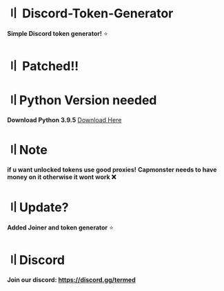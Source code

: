 # 〢 Discord-Token-Generator

**Simple Discord token generator!** :star:


# 〢 Patched!!

# 〢Python Version needed

**Download Python 3.9.5**
<a href="https://www.python.org/downloads/release/python-395/">Download Here</a> 

# 〢Note 
**if u want unlocked tokens use good proxies!**
**Capmonster needs to have money on it otherwise it wont work :x:**

# 〢Update?
**Added Joiner and token generator** :star:

# 〢Discord
**Join our discord: https://discord.gg/termed**
